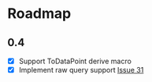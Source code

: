 # Roadmap

## 0.4

- [x] Support ToDataPoint derive macro
- [x] Implement raw query support [Issue 31](https://github.com/aprimadi/influxdb2/issues/31)
